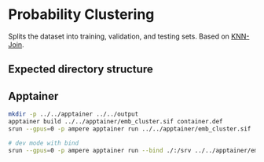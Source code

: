 # Probability Clustering

Splits the dataset into training, validation, and testing sets.
Based on [KNN-Join](https://pyjedai.readthedocs.io/en/latest/tutorials/SimilarityJoins.html).

## Expected directory structure


## Apptainer

```bash
mkdir -p ../../apptainer ../../output
apptainer build ../../apptainer/emb_cluster.sif container.def
srun --gpus=0 -p ampere apptainer run ../../apptainer/emb_cluster.sif ../../output/ditto/d2_abt_buy/predictions_d3_amazon_google.csv

# dev mode with bind
srun --gpus=0 -p ampere apptainer run --bind ./:/srv ../../apptainer/emb_cluster.sif ../../output/ditto/d2_abt_buy/predictions_d3_amazon_google.csv
```
